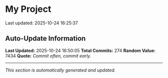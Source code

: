 # My Project


Last updated: 2025-10-24 16:25:37


















































































































































































































































































## Auto-Update Information

**Last Updated:** 2025-10-24 16:50:05
**Total Commits:** 274
**Random Value:** 7434
**Quote:** _Commit often, commit early._

---
_This section is automatically generated and updated._
